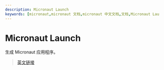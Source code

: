 ```yaml
---
description: Micronaut Launch
keywords: [micronaut,micronaut 文档,micronaut 中文文档,文档,Micronaut Launch,Launch]
---
```


# Micronaut Launch

生成 Micronaut 应用程序。

> [英文链接](https://micronaut-projects.github.io/micronaut-starter/3.8.4/guide/)